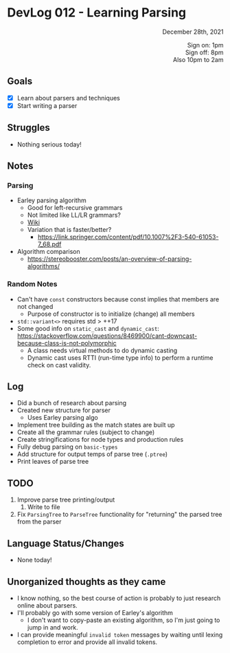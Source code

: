 # DevLog 012 - Learning Parsing
<div align="right">
December 28th, 2021

Sign on: 1pm\
Sign off: 8pm\
Also 10pm to 2am
</div>

## Goals
- [x] Learn about parsers and techniques
- [x] Start writing a parser

## Struggles
- Nothing serious today!

## Notes
### Parsing
- Earley parsing algorithm
  - Good for left-recursive grammars
  - Not limited like LL/LR grammars?
  - [Wiki](https://en.wikipedia.org/wiki/Earley_parser)
  - Variation that is faster/better?
    - https://link.springer.com/content/pdf/10.1007%2F3-540-61053-7_68.pdf
- Algorithm comparison
  - https://stereobooster.com/posts/an-overview-of-parsing-algorithms/
### Random Notes
- Can't have `const` constructors because const implies that members are not changed
  - Purpose of constructor is to initialize (change) all members
- `std::variant<>` requires std > ++17
- Some good info on `static_cast` and `dynamic_cast`: https://stackoverflow.com/questions/8469900/cant-downcast-because-class-is-not-polymorphic
  - A class needs virtual methods to do dynamic casting
  - Dynamic cast uses RTTI (run-time type info) to perform a runtime check on cast validity.

## Log
- Did a bunch of research about parsing
- Created new structure for parser
  - Uses Earley parsing algo
- Implement tree building as the match states are built up
- Create all the grammar rules (subject to change)
- Create stringifications for node types and production rules
- Fully debug parsing on `basic-types`
- Add structure for output temps of parse tree (`.ptree`)
- Print leaves of parse tree

## TODO
1. Improve parse tree printing/output
   1. Write to file
2. Fix `ParsingTree` to `ParseTree` functionality for "returning" the parsed tree from the parser

## Language Status/Changes
- None today!

## Unorganized thoughts as they came
- I know nothing, so the best course of action is probably to just research online about parsers.
- I'll probably go with some version of Earley's algorithm
  - I don't want to copy-paste an existing algorithm, so I'm just going to jump in and work.
- I can provide meaningful `invalid token` messages by waiting until lexing completion to error and provide all invalid tokens.